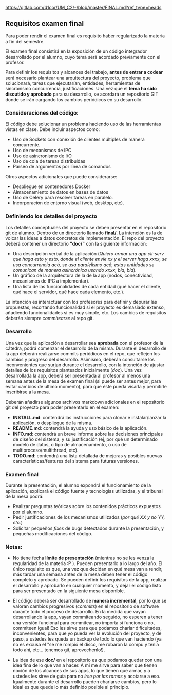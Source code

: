 https://gitlab.com/d1cor/UM_C2/-/blob/master/FINAL.md?ref_type=heads
## Requisitos examen final

Para poder rendir el examen final es requisito haber regularizado la materia a fin del semestre.

El examen final consistirá en la exposición de un código integrador desarrollado por el alumno, cuyo tema será acordado previamente con el profesor.

Para definir los requisitos y alcances del trabajo, **antes de entrar a codear** será necesario plantear una arquitectura del proyecto, problema que solucionará, tareas que ejecutarían, entidades, herramientas de sincronismo concurrencia, justificaciones. Una vez que el **tema ha sido discutido y aprobado** para su desarrollo, se acordará un repositorio GIT donde se irán cargando los cambios periódicos en su desarrollo.

### Consideraciones del código:
El código debe solucionar un problema haciendo uso de las herramientas vistas en clase. Debe incluir aspectos como:
* Uso de Sockets con conexión de clientes múltiples de manera concurrente.
* Uso de mecanismos de IPC
* Uso de asincronismo de I/O
* Uso de cola de tareas distribuidas
* Parseo de argumentos por línea de comandos

Otros aspectos adicionales que puede considerarse:
* Despliegue en contenedores Docker
* Almacenamiento de datos en bases de datos
* Uso de Celery para resolver tareas en paralelo.
* Incorporación de entorno visual (web, desktop, etc).

### Definiendo los detalles del proyecto

Los detalles conceptuales del proyecto se deben presentar en el repositorio git de alumno.
Dentro de un directorio llamado **final/**. La intención es la de volcar las ideas a datos concretos de implementación. El repo del proyecto deberá contener un directorio **"doc/"** con la siguiente información: 

* Una descripción verbal de la aplicación (*Quiero armar una app cli-serv que haga esto y esto, donde el cliente envíe xx y el server haga xxxx, se usa concurrencia acá, se usa paralelismo acá, estas entidades se comunican de manera asincrónica usando xxxx, bla, bla*).
* Un gráfico de la arquitectura de la de la app (nodos, conectividad, mecanismos de IPC a implementar).
* Una lista de las funcionalidades de cada entidad (qué hacer el cliente, qué hace el servidor, qué hace cada elemento, etc.).

La intención es interactuar con los profesores para definir y depurar las propuestas, recortando funcionalidad si el proyecto es demasiado extenso, añadiendo funcionalidades si es muy simple, etc. Los cambios de requisitos deberán siempre *commitearse* al repo git.

### Desarrollo

Una vez que la aplicación a desarrollar sea **aprobada** con el profesor de la cátedra, podrá comenzar el desarrollo de la misma.
Durante el desarrollo de la app deberán realizarse commits periódicos en el repo, que reflejen los cambios y progreso del desarrollo.
Asimismo, deberán consultarse los inconvenientes que surjan durante el desarrollo, con la intención de ajustar detalles de los requisitos planteados inicialmente (*doc*).
Una vez desarrollada la app, deberá ser presentada al profesor al menos una semana antes de la mesa de examen final (si puede ser antes mejor, para evitar cambios de ultimo momento), para que éste pueda visarla y permitirle inscribirse a la mesa.

Deberán añadirse algunos archivos markdown adicionales en el repositorio git del proyecto para poder presentarlo en el examen:
* **INSTALL.md**: contendrá las instrucciones para clonar e instalar/lanzar la aplicación, o despliegue de la misma.
* **README.md**: contendrá la ayuda y uso básico de la aplicación.
* **INFO.md**: contendrá un breve informe sobre las decisiones principales de diseño del sistema, y su justificación (ej, por qué un determinado modelo de datos, o tipo de almacenamiento, o uso de multiproceso/multithread, etc).
* **TODO.md**: contendrá una lista detallada de mejoras y posibles nuevas características/features del sistema para futuras versiones.

### Examen final

Durante la presentación, el alumno expondrá el funcionamiento de la aplicación, explicará el código fuente y tecnologías utilizadas, y el tribunal de la mesa podrá:
* Realizar preguntas teóricas sobre los contenidos prácticos expuestos por el alumno.
* Pedir justificaciones de los mecanismos utilizados (*por qué XX y no YY, etc.*)
* Solicitar pequeños *fixes* de bugs detectados durante la presentación, y pequeñas modificaciones del código.

### Notas:

* No tiene fecha **límite de presentación** (mientras no se les venza la regularidad de la materia :P ). Pueden presentarlo a lo largo del año. El único requisito es que, una vez que decidan en qué mesa van a rendir, más tardar una semana antes de la mesa deben tener el código completo y aprobado. Se pueden definir los requisitos de la app, realizar el desarrollo y aprobarlo en cualquier momento, y dejar el código listo para ser presentado en la siguiente mesa disponible.

* El código deberá ser desarrollado de **manera incremental**, por lo que se valoran cambios progresivos (*commits*) en el repositorio de software durante todo el proceso de desarrollo. En la medida que vayan desarrollando la app, vayan commiteando seguido, no esperen a tener una versión funcional para commitear, no importa si funciona o no, commiteen igual! Eso les sirve para que podamos charlar dificultades, inconvenientes, para que yo pueda ver la evolución del proyecto, y de paso, a ustedes les queda un backup de todo lo que van haciendo (ya no es excusa el "se me rompió el disco, me robaron la compu y tenía todo ahí, etc... tenemos git, aprovechenlo!).

* La idea de ese **doc/** en el repositorio es que podamos quedar con una idea fina de lo que van a hacer. A mi me sirve para saber que tienen noción de los alcances de sus apps, lo que tienen que armar, y a ustedes les sirve de guía para no *irse por las ramas* y acotarse a eso. Igualmente durante el desarrollo pueden charlarse cambios, pero lo ideal es que quede lo más definido posible al principio.

